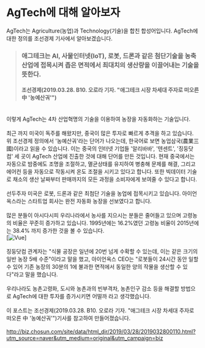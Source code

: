 # AgTech에 대해 알아보자

AgTech는 Agriculture(농업)과 Technology(기술)을 합친 합성어입니다. AgTech에 대한 정의를 조선경제 기사에서 알아보겠습니다.<br>

>### 애그테크는 AI, 사물인터넷(IoT), 로봇, 드론과 같은 첨단기술을 농축산업에 접목시켜 좁은 면적에서 최대치의 생산량을 이끌어내는 기술을 뜻한다.
>#### 조선경제(2019.03.28. B10. 오로라 기자. "애그테크 시장 차세대 주자로 떠오른 中 '농예산궈'")

<br>이렇게 AgTech는 4차 산업혁명의 기술을 이용하여 농장을 자동화하는 기술입니다.
<br><br>
최근 까지 미국이 독주를 해왔지만, 중국이 많은 투자로 빠르게 추격을 하고 있습니다. 위 조선경제 정의에서 '농예산궈'라는 단어가 나오는데, 한국어로 보면 농업삼국(農業三國)이라고 읽을 수 있습니다. 이는 중국의 인터넷 기업들 '알리바바', '텐센트', '징둥닷컴' 세 곳이 AgTech 산업에 진출한 것에 대해 단어를 만든 것입니다. 현재 중국에서는 자동으로 밤중에도 조명을 조절하고, 멸균상태를 유지하여 병충해 문제를 해결, 그리고 에어컨 등을 자동으로 작동시켜 온도 조절을 시키고 있다고 합니다. 또한 빅데이터 기술로 채소의 생산 날짜부터 판매까지의 모든 과정을 소비자에게 보여줄 수 있다고 합니다. 
<br><br>
선두주자 미국은 로봇, 드론과 같은 최첨단 기술을 농업에 접목시키고 있습니다. 아이언옥스라는 스타트업 회사는 완전 자동화 농장을 선보였다고 합니다. 
<br><br>
많은 분들이 아시다시피 우리나라에서 농사를 지으시는 분들은 줄어들고 있으며 고령농의 비율은 꾸준히 증가하고 있습니다. 1995년에는 16.2%였던 고령농 비율이 2015년에는 38.4% 까지 증가한 것을 볼 수 있습니다.
<br>
[![Vue](https://postfiles.pstatic.net/MjAxOTA0MDFfMjQg/MDAxNTU0MTAzMTc1MDc0._0EyCDxRLaQxF7LPSvcIn49J3rq1o9XpSp--VMoCfo8g.kZlS3akFihfxe2WlJglJPRLVpDnXTpZxnZ_oSJfFYsgg.JPEG.jwha0910/1.jpg?type=w773)]
<br><br>
징둥닷컴 관계자는 "식물 공장은 일년에 20번 넘게 수확할 수 있는데, 이는 같은 크기의 일반 농장 5배 수준"이라고 말을 했고, 아이언옥스 CEO는 "로봇들이 24시간 동안 일할 수 있어 기존 농장의 30분의 1에 불과한 면적에서 동일한 양의 작물을 생산할 수 있다"라고 말을 했습니다.
<br><br>
우리나라도 농촌고령화, 도시와 농촌과의 빈부격차, 농촌인구 감소 등을 해결할 방법으로 AgTech에 대한 투자를 증가시키면 어떨까 라고 생각했습니다.
<br><br>
이 포스트는 조선경제(2019.03.28. B10. 오로라 기자. "애그테크 시장 차세대 주자로 떠오른 中 '농예산궈'")기사를 참고하여 만들어졌습니다.
<br><br>
http://biz.chosun.com/site/data/html_dir/2019/03/28/2019032800110.html?utm_source=naver&utm_medium=original&utm_campaign=biz
